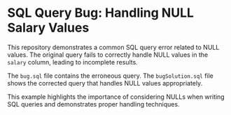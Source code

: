 # SQL Query Bug: Handling NULL Salary Values

This repository demonstrates a common SQL query error related to NULL values. The original query fails to correctly handle NULL values in the `salary` column, leading to incomplete results.

The `bug.sql` file contains the erroneous query.  The `bugSolution.sql` file shows the corrected query that handles NULL values appropriately.

This example highlights the importance of considering NULLs when writing SQL queries and demonstrates proper handling techniques.